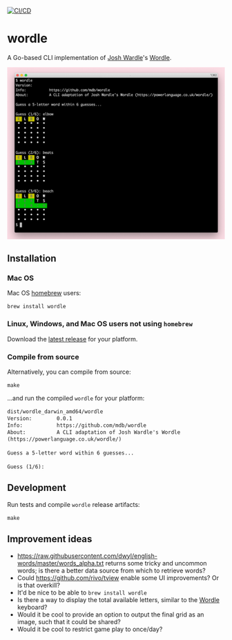 [![CI/CD](https://github.com/mdb/wordle/actions/workflows/main.yml/badge.svg)](https://github.com/mdb/wordle/actions/workflows/main.yml)

# wordle

A Go-based CLI implementation of [Josh Wardle](https://powerlanguage.co.uk)'s [Wordle](https://powerlanguage.co.uk/wordle/).

<img src="wordle.png" />

## Installation

### Mac OS

Mac OS [homebrew](https://brew.sh/) users:

```
brew install wordle
```

### Linux, Windows, and Mac OS users not using `homebrew`

Download the [latest release](https://github.com/mdb/wordle/releases) for your platform.

### Compile from source

Alternatively, you can compile from source:

```
make
```

...and run the compiled `wordle` for your platform:

```
dist/wordle_darwin_amd64/wordle
Version:        0.0.1
Info:           https://github.com/mdb/wordle
About:          A CLI adaptation of Josh Wardle's Wordle (https://powerlanguage.co.uk/wordle/)

Guess a 5-letter word within 6 guesses...

Guess (1/6):
```

## Development

Run tests and compile `wordle` release artifacts:

```
make
```

## Improvement ideas

* https://raw.githubusercontent.com/dwyl/english-words/master/words_alpha.txt returns some tricky and uncommon words; is there a better data source from which to retrieve words?
* Could https://github.com/rivo/tview enable some UI improvements? Or is that overkill?
* It'd be nice to be able to `brew install wordle`
* Is there a way to display the total available letters, similar to the [Wordle](https://powerlanguage.co.uk/wordle/) keyboard?
* Would it be cool to provide an option to output the final grid as an image, such that it could be shared?
* Would it be cool to restrict game play to once/day?
